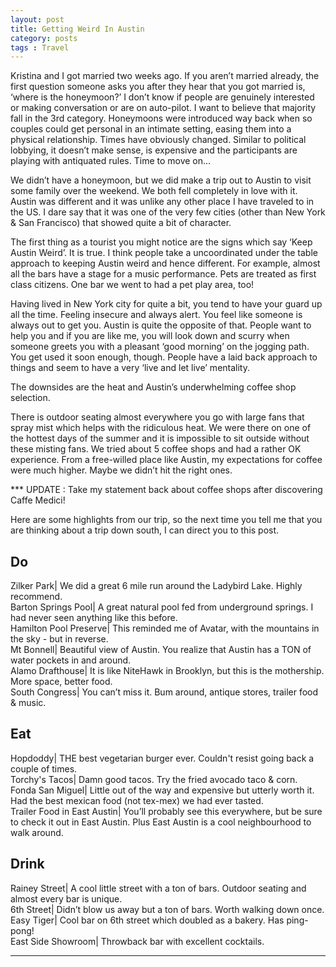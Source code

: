 ```yaml
---
layout: post
title: Getting Weird In Austin
category: posts
tags : Travel
---
```


Kristina and I got married two weeks ago. If you aren’t married already, the first question someone asks you after they hear that you got married is, ‘where is the honeymoon?’ I don’t know if people are genuinely interested or making conversation or are on auto-pilot. I want to believe that majority fall in the 3rd category. Honeymoons were introduced way back when so couples could get personal in an intimate setting, easing them into a physical relationship. Times have obviously changed. Similar to political lobbying, it doesn’t make sense, is expensive and the participants are playing with antiquated rules. Time to move on...

We didn’t have a honeymoon, but we did make a trip out to Austin to visit some family over the weekend. We both fell completely in love with it. Austin was different and it was unlike any other place I have traveled to in the US. I dare say that it was one of the very few cities (other than New York & San Francisco) that showed quite a bit of character.

The first thing as a tourist you might notice are the signs which say ‘Keep Austin Weird’. It is true. I think people take a uncoordinated under the table approach to keeping Austin weird and hence different. For example, almost all the bars have a stage for a music performance. Pets are treated as first class citizens. One bar we went to had a pet play area, too! 

Having lived in New York city for quite a bit, you tend to have your guard up all the time. Feeling insecure and always alert. You feel like someone is always out to get you. Austin is quite the opposite of that. People want to help you and if you are like me, you will look down and scurry when someone greets you with a pleasant ‘good morning’ on the jogging path. You get used it soon enough, though. People have a laid back approach to things and seem to have a very ‘live and let live’ mentality.

The downsides are the heat and Austin’s underwhelming coffee shop selection. 

There is outdoor seating almost everywhere you go with large fans that spray mist which helps with the ridiculous heat. We were there on one of the hottest days of the summer and it is impossible to sit outside without these misting fans. We tried about 5 coffee shops and had a rather OK experience. From a free-willed place like Austin, my expectations for coffee were much higher. Maybe we didn’t hit the right ones.

*** UPDATE : Take my statement back about coffee shops after discovering Caffe Medici!
   
Here are some highlights from our trip, so the next time you tell me that you are thinking about a trip down south, I can direct you to this post.

<h2>Do</h2>

Zilker Park| We did a great 6 mile run around the Ladybird Lake. Highly recommend.<br>
Barton Springs Pool| A great natural pool fed from underground springs. I had never seen anything like this before.<br>
Hamilton Pool Preserve| This reminded me of Avatar, with the mountains in the sky - but in reverse.<br>
Mt Bonnell| Beautiful view of Austin. You realize that Austin has a TON of water pockets in and around.<br>
Alamo Drafthouse| It is like NiteHawk in Brooklyn, but this is the mothership. More space, better food.<br>
South Congress| You can’t miss it. Bum around, antique stores, trailer food & music.<br>

<h2>Eat</h2>
Hopdoddy| THE best vegetarian burger ever. Couldn't resist going back a couple of times.<br>
Torchy's Tacos| Damn good tacos. Try the fried avocado taco & corn.<br>
Fonda San Miguel| Little out of the way and expensive but utterly worth it. Had the best mexican food (not tex-mex) we had ever tasted.<br>
Trailer Food in East Austin| You’ll probably see this everywhere, but be sure to check it out in East Austin. Plus East Austin is a cool neighbourhood to walk around.<br>

<h2>Drink</h2>
Rainey Street| A cool little street with a ton of bars. Outdoor seating and almost every bar is unique.<br>
6th Street| Didn’t blow us away but a ton of bars. Worth walking down once.<br>
Easy Tiger| Cool bar on 6th street which doubled as a bakery. Has ping-pong!<br>
East Side Showroom| Throwback bar with excellent cocktails.<br>

---